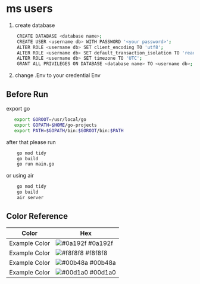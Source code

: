 
# ms users

1. create database
```bash
    CREATE DATABASE <database name>;
    CREATE USER <username db> WITH PASSWORD '<your password>';
    ALTER ROLE <username db> SET client_encoding TO 'utf8';
    ALTER ROLE <username db> SET default_transaction_isolation TO 'read committed';
    ALTER ROLE <username db> SET timezone TO 'UTC';
    GRANT ALL PRIVILEGES ON DATABASE <database name> TO <username db>;
```
2. change .Env to your credential Env


## Before Run

export go 

```bash
   export GOROOT=/usr/local/go
   export GOPATH=$HOME/go-projects
   export PATH=$GOPATH/bin:$GOROOT/bin:$PATH
```

after that please run 
```bash
    go mod tidy
    go build
    go run main.go
```
or using air 
```bash 
    go mod tidy
    go build
    air server
```

## Color Reference

| Color             | Hex                                                                |
| ----------------- | ------------------------------------------------------------------ |
| Example Color | ![#0a192f](https://via.placeholder.com/10/0a192f?text=+) #0a192f |
| Example Color | ![#f8f8f8](https://via.placeholder.com/10/f8f8f8?text=+) #f8f8f8 |
| Example Color | ![#00b48a](https://via.placeholder.com/10/00b48a?text=+) #00b48a |
| Example Color | ![#00d1a0](https://via.placeholder.com/10/00b48a?text=+) #00d1a0 |

